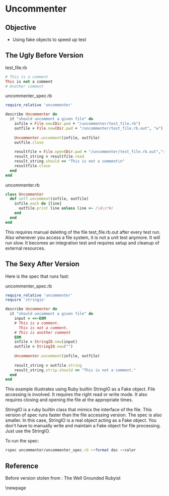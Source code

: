 # Uncommenter #

## Objective ##

- Using fake objects to speed up test

## The Ugly Before Version ##

test_file.rb

```ruby
# This is a comment
This is not a comment
# Another comment
```

uncommenter_spec.rb

```ruby
require_relative 'uncommenter'

describe Uncommenter do
  it "should uncomment a given file" do
    infile = File.new(Dir.pwd + "/uncommenter/test_file.rb")
    outfile = File.new(Dir.pwd + "/uncommenter/test_file.rb.out", "w")
    
    Uncommenter.uncomment(infile, outfile)
    outfile.close
    
    resultfile = File.open(Dir.pwd + "/uncommenter/test_file.rb.out","r")
    result_string = resultfile.read
    result_string.should == "This is not a comment\n"
    resultfile.close
  end
end
```

uncommenter.rb

```ruby
class Uncommenter
  def self.uncomment(infile, outfile)
    infile.each do |line|
      outfile.print line unless line =~ /\A\s*#/
    end
  end
end
```

This requires manual deleting of the file test_file.rb.out after every test run. Also whenever you access a file system, it is not a unit test anymore. It will run slow. It becomes an integration test and requires setup and cleanup of external resources. 

## The Sexy After Version ##

Here is the spec that runs fast:

uncommenter_spec.rb

```ruby
require_relative 'uncommenter'
require 'stringio'

describe Uncommenter do
  it "should uncomment a given file" do
    input = <<-EOM
    # This is a comment.
      This is not a comment.
    # This is another comment
    EOM
    infile = StringIO.new(input)
    outfile = StringIO.new("")
    
    Uncommenter.uncomment(infile, outfile)
    
    result_string = outfile.string
    result_string.strip.should == "This is not a comment."
  end
end
```

This example illustrates using Ruby builtin StringIO as a Fake object. File accessing is involved. It requires the right read or write mode. It also requires closing and opening the file at the appropriate times. 

StringIO is a ruby builtin class that mimics the interface of the file. This version of spec runs faster than the file accessing version. The spec is also smaller. In this case, StringIO is a real object acting as a Fake object. You don't have to manually write and maintain a Fake object for file processing. Just use the StringIO.

To run the spec:

```ruby
rspec uncommenter/uncommenter_spec.rb --format doc --color
```

## Reference ##

Before version stolen from : The Well Grounded Rubyist

\newpage
